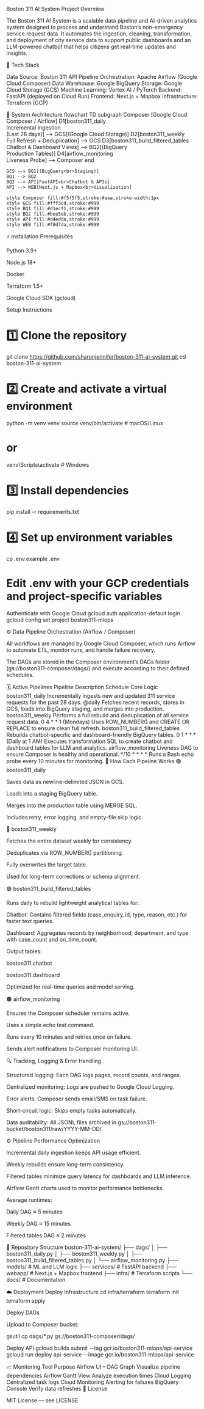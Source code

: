 Boston 311 AI System
Project Overview

The Boston 311 AI System is a scalable data pipeline and AI-driven analytics system designed to process and understand Boston’s non-emergency service request data.
It automates the ingestion, cleaning, transformation, and deployment of city service data to support public dashboards and an LLM-powered chatbot that helps citizens get real-time updates and insights.

🚀 Tech Stack

Data Source: Boston 311 API
Pipeline Orchestration: Apache Airflow (Google Cloud Composer)
Data Warehouse: Google BigQuery
Storage: Google Cloud Storage (GCS)
Machine Learning: Vertex AI / PyTorch
Backend: FastAPI (deployed on Cloud Run)
Frontend: Next.js + Mapbox
Infrastructure: Terraform (GCP)

🧩 System Architecture
flowchart TD
    subgraph Composer [Google Cloud Composer / Airflow]
        D1[boston311_daily<br>Incremental Ingestion<br>(Last 28 days)] --> GCS[(Google Cloud Storage)]
        D2[boston311_weekly<br>Full Refresh + Deduplication] --> GCS
        D3[boston311_build_filtered_tables<br>Chatbot & Dashboard Views] --> BQ2[(BigQuery<br>Production Tables)]
        D4[airflow_monitoring<br>Liveness Probe] --> Composer
    end

    GCS --> BQ1[(BigQuery<br>Staging)]
    BQ1 --> BQ2
    BQ2 --> API[FastAPI<br>Chatbot & APIs]
    API --> WEB[Next.js + Mapbox<br>Visualization]

    style Composer fill:#f5f5f5,stroke:#aaa,stroke-width:1px
    style GCS fill:#fff3cd,stroke:#999
    style BQ1 fill:#d1ecf1,stroke:#999
    style BQ2 fill:#bee5eb,stroke:#999
    style API fill:#d4edda,stroke:#999
    style WEB fill:#f8d7da,stroke:#999

⚡ Installation
Prerequisites

Python 3.9+

Node.js 18+

Docker

Terraform 1.5+

Google Cloud SDK (gcloud)

Setup Instructions
# 1️⃣ Clone the repository
git clone https://github.com/sharonjennifer/boston-311-ai-system.git
cd boston-311-ai-system

# 2️⃣ Create and activate a virtual environment
python -m venv venv
source venv/bin/activate  # macOS/Linux
# or
venv\Scripts\activate     # Windows

# 3️⃣ Install dependencies
pip install -r requirements.txt

# 4️⃣ Set up environment variables
cp .env.example .env
# Edit .env with your GCP credentials and project-specific variables

Authenticate with Google Cloud
gcloud auth application-default login
gcloud config set project boston311-mlops


⚙️ Data Pipeline Orchestration (Airflow / Composer)

All workflows are managed by Google Cloud Composer, which runs Airflow to automate ETL, monitor runs, and handle failure recovery.

The DAGs are stored in the Composer environment’s DAGs folder (gs://boston311-composer/dags/) and execute according to their defined schedules.

🗓️ Active Pipelines
Pipeline	Description	Schedule	Core Logic
boston311_daily	Incrementally ingests new and updated 311 service requests for the past 28 days.	@daily	Fetches recent records, stores in GCS, loads into BigQuery staging, and merges into production.
boston311_weekly	Performs a full rebuild and deduplication of all service request data.	0 4 * * 1 (Mondays)	Uses ROW_NUMBER() and CREATE OR REPLACE to ensure clean full refresh.
boston311_build_filtered_tables	Rebuilds chatbot-specific and dashboard-friendly BigQuery tables.	0 1 * * * (Daily at 1 AM)	Executes transformation SQL to create chatbot and dashboard tables for LLM and analytics.
airflow_monitoring	Liveness DAG to ensure Composer is healthy and operational.	*/10 * * * *	Runs a Bash echo probe every 10 minutes for monitoring.
🧠 How Each Pipeline Works
🟢 boston311_daily

Saves data as newline-delimited JSON in GCS.

Loads into a staging BigQuery table.

Merges into the production table using MERGE SQL.

Includes retry, error logging, and empty-file skip logic.

🔵 boston311_weekly

Fetches the entire dataset weekly for consistency.

Deduplicates via ROW_NUMBER() partitioning.

Fully overwrites the target table.

Used for long-term corrections or schema alignment.

🟣 boston311_build_filtered_tables

Runs daily to rebuild lightweight analytical tables for:

Chatbot: Contains filtered fields (case_enquiry_id, type, reason, etc.) for faster text queries.

Dashboard: Aggregates records by neighborhood, department, and type with case_count and on_time_count.

Output tables:

boston311.chatbot

boston311.dashboard

Optimized for real-time queries and model serving.

🟠 airflow_monitoring

Ensures the Composer scheduler remains active.

Uses a simple echo test command.

Runs every 10 minutes and retries once on failure.

Sends alert notifications to Composer monitoring UI.

🔍 Tracking, Logging & Error Handling

Structured logging: Each DAG logs pages, record counts, and ranges.

Centralized monitoring: Logs are pushed to Google Cloud Logging.

Error alerts: Composer sends email/SMS on task failure.

Short-circuit logic: Skips empty tasks automatically.

Data auditability: All JSONL files archived in gs://boston311-bucket/boston311/raw/YYYY-MM-DD/.

⚙️ Pipeline Performance Optimization

Incremental daily ingestion keeps API usage efficient.

Weekly rebuilds ensure long-term consistency.

Filtered tables minimize query latency for dashboards and LLM inference.

Airflow Gantt charts used to monitor performance bottlenecks.

Average runtimes:

Daily DAG ≈ 5 minutes

Weekly DAG ≈ 15 minutes

Filtered tables DAG ≈ 2 minutes

🧱 Repository Structure
boston-311-ai-system/
├── dags/
│   ├── boston311_daily.py
│   ├── boston311_weekly.py
│   ├── boston311_build_filtered_tables.py
│   └── airflow_monitoring.py
├── models/              # ML and LLM logic
├── services/            # FastAPI backend
├── webapp/              # Next.js + Mapbox frontend
├── infra/               # Terraform scripts
└── docs/                # Documentation

☁️ Deployment
Deploy Infrastructure
cd infra/terraform
terraform init
terraform apply

Deploy DAGs

Upload to Composer bucket:

gsutil cp dags/*.py gs://boston311-composer/dags/

Deploy API
gcloud builds submit --tag gcr.io/boston311-mlops/api-service
gcloud run deploy api-service --image gcr.io/boston311-mlops/api-service

📈 Monitoring
Tool	Purpose
Airflow UI – DAG Graph	Visualize pipeline dependencies
Airflow Gantt View	Analyze execution times
Cloud Logging	Centralized task logs
Cloud Monitoring	Alerting for failures
BigQuery Console	Verify data refreshes
📄 License

MIT License — see LICENSE
